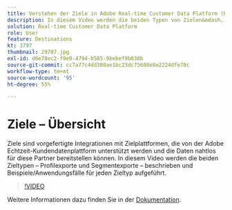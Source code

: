 ```yaml
---
title: Verstehen der Ziele in Adobe Real-time Customer Data Platform (RTCDP)
description: In diesem Video werden die beiden Typen von Zielen&mdash, Profilexporte und Segmentexporte&mdash sowie Beispiele/Anwendungsfälle für jeden Zieltyp definiert.
solution: Real-time Customer Data Platform
role: User
feature: Destinations
kt: 3797
thumbnail: 29707.jpg
exl-id: d6e78ec2-f9e0-4794-b585-9bebef9b036b
source-git-commit: cc7a77c4dd380ae1bc23dc75608e8e2224dfe78c
workflow-type: tm+mt
source-wordcount: '95'
ht-degree: 55%

---
```


# Ziele – Übersicht

Ziele sind vorgefertigte Integrationen mit Zielplattformen, die von der Adobe Echtzeit-Kundendatenplattform unterstützt werden und die Daten nahtlos für diese Partner bereitstellen können. In diesem Video werden die beiden Zieltypen – Profilexporte und Segmentexporte – beschrieben und Beispiele/Anwendungsfälle für jeden Zieltyp aufgeführt.

>[!VIDEO](https://video.tv.adobe.com/v/29707?quality=12&learn=on)

Weitere Informationen dazu finden Sie in der [Dokumentation](https://experienceleague.adobe.com/docs/experience-platform/rtcdp/destinations/destinations-overview.html).

